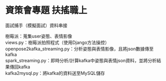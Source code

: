 # 資策會專題 扶搖職上
面試捕手（模擬面試）資料串接

樹莓派：蒐集user姿態、表情影像  
views.py：樹莓派拍照程式（使用Django方法操控）  
openpose2kafka_streaming.py：分析姿態與表情影像，且將json數據傳至kafka  
spark_streaming.py：即時分析/計算kafka中姿態與表情json資料，並將分析結果傳回kafka  
kafka2mysql.py：將kafka的資料送至MySQL儲存  

